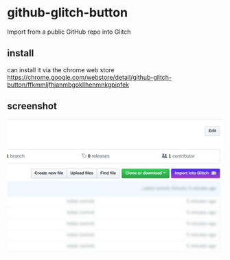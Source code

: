 # github-glitch-button

Import from a public GitHub repo into Glitch

## install

can install it via the chrome web store
https://chrome.google.com/webstore/detail/github-glitch-button/ffkmmljfhjanmbgokllhenmnkgpipfek

## screenshot

![Screenshot of the Chrome extension in action](store-screenshot.png)
